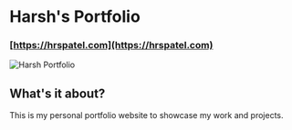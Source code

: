 # Harsh's Portfolio

### [https://hrspatel.com](https://hrspatel.com)

![Harsh Portfolio]([url=https://ibb.co/2vQ1hDP][img]https://i.ibb.co/2vQ1hDP/Screenshot-2024-03-30-at-9-36-14-PM.png[/img][/url])

## What's it about?
This is my personal portfolio website to showcase my work and projects.
